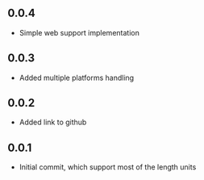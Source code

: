 ## 0.0.4
* Simple web support implementation

## 0.0.3

* Added multiple platforms handling

## 0.0.2

* Added link to github

## 0.0.1

* Initial commit, which support most of the length units
